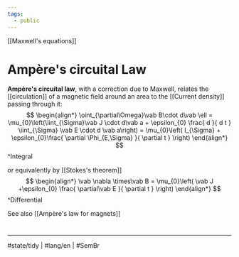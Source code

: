 ```yaml
---
tags:
  - public
---
```

[[Maxwell's equations]]
# Ampère's circuital Law

**Ampère's circuital law**, with a correction due to Maxwell, relates the [[circulation]] of a magnetic field around an area to the [[Current density]] passing through it:
$$
\begin{align*}
\oint_{\partial\Omega}\vab B\cdot d\vab \ell = \mu_{0}\left(\iint_{\Sigma}\vab J \cdot d\vab a + \epsilon_{0} \frac{ d }{ d t }  \iint_{\Sigma} \vab E \cdot d \vab a\right) = \mu_{0}\left( I_{\Sigma} + \epsilon_{0}\frac{ \partial \Phi_{E,\Sigma} }{ \partial t }  \right)
\end{align*}
$$
^Integral

or equivalently by [[Stokes's theorem]]
$$
\begin{align*}
\vab \nabla \times\vab B = \mu_{0}\left( \vab J +\epsilon_{0} \frac{ \partial\vab E }{ \partial t }  \right) 
\end{align*}
$$
^Differential

See also [[Ampère's law for magnets]]

#
---
#state/tidy | #lang/en | #SemBr
